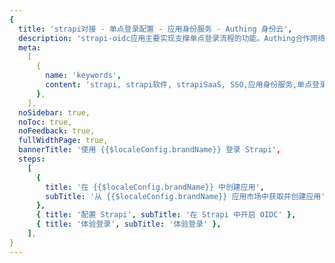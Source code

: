 ```yaml
---
{
  title: 'strapi对接 - 单点登录配置 - 应用身份服务 - Authing 身份云',
  description: 'strapi-oidc应用主要实现支撑单点登录流程的功能。Authing合作网络提供 strapi对接，单点登录，SSO，实现应用的快捷登录、免密登录，提升员工办公体验、增强用户体验，增强企业数字化服务水平。',
  meta:
    [
      {
        name: 'keywords',
        content: 'strapi, strapi软件, strapiSaaS, SSO,应用身份服务,单点登录配置,Authing身份云',
      },
    ],
  noSidebar: true,
  noToc: true,
  noFeedback: true,
  fullWidthPage: true,
  bannerTitle: '使用 {{$localeConfig.brandName}} 登录 Strapi',
  steps:
    [
      {
        title: '在 {{$localeConfig.brandName}} 中创建应用',
        subTitle: '从 {{$localeConfig.brandName}} 应用市场中获取并创建应用',
      },
      { title: '配置 Strapi', subTitle: '在 Strapi 中开启 OIDC' },
      { title: '体验登录', subTitle: '体验登录' },
    ],
}
---
```


<IntegrationDetail/>
